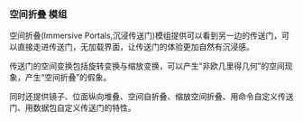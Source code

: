 ### 空间折叠 模组

空间折叠(Immersive Portals,沉浸传送门)模组提供可以看到另一边的传送门，可以直接走进传送门，无加载界面，让传送门的体验更加自然有沉浸感。

传送门的空间变换包括旋转变换与缩放变换，可以产生“非欧几里得几何”的空间现象，产生“空间折叠”的假象。

同时还提供镜子、位面纵向堆叠、空间自折叠、缩放空间折叠、用命令自定义传送门、用数据包自定义传送门的特性。
